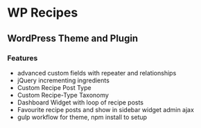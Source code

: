 # WP Recipes
## WordPress Theme and Plugin

### Features

- advanced custom fields with repeater and relationships
- jQuery incrementing ingredients
- Custom Recipe Post Type
- Custom Recipe-Type Taxonomy
- Dashboard Widget with loop of recipe posts
- Favourite recipe posts and show in sidebar widget admin ajax
- gulp workflow for theme, npm install to setup